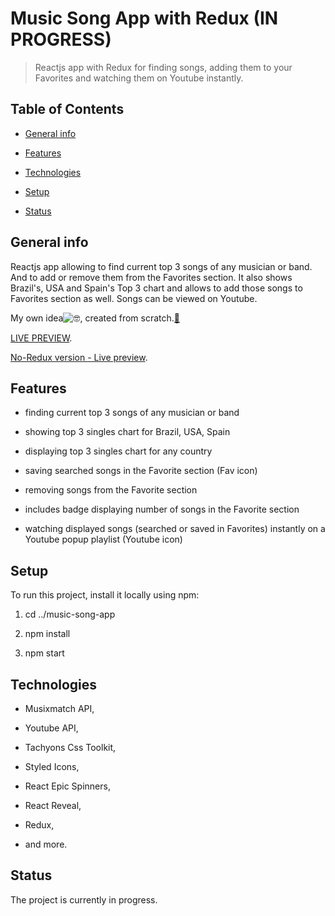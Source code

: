 # Music Song App with Redux (IN PROGRESS)

> Reactjs app with Redux for finding songs, adding them to your Favorites and watching them on Youtube instantly.

## Table of Contents

- [General info](#general-info)

- [Features](#features)

- [Technologies](#technologies)

- [Setup](#setup)

- [Status](#status)

## General info

Reactjs app allowing to find current top 3 songs of any musician or band. And to add or remove them from the Favorites section. It also shows Brazil's, USA and Spain's Top 3 chart and allows to add those songs to Favorites section as well. Songs can be viewed on Youtube.

My own idea![🤓](https://mail.google.com/mail/e/1f913), created from scratch.[🔨](https://mail.google.com/mail/e/1f528)

[LIVE PREVIEW](https://suavek85.github.io/Music-Song-App-with-Redux/).

[No-Redux version - Live preview](https://suavek85.github.io/Music-Song-App/).


## Features

- finding current top 3 songs of any musician or band

- showing top 3 singles chart for Brazil, USA, Spain

- displaying top 3 singles chart for any country

- saving searched songs in the Favorite section (Fav icon)

- removing songs from the Favorite section

- includes badge displaying number of songs in the Favorite section

- watching displayed songs (searched or saved in Favorites) instantly on a Youtube popup playlist (Youtube icon)


## Setup

To run this project, install it locally using npm:

1. cd ../music-song-app

2. npm install

3. npm start

## Technologies

- Musixmatch API,

- Youtube API,

- Tachyons Css Toolkit,

- Styled Icons,

- React Epic Spinners,

- React Reveal,

- Redux,

- and more.

## Status

The project is currently in progress.